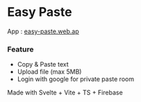 # Easy Paste

App : <a href="http://easy-paste.web.app">easy-paste.web.ap</a>

### Feature

- Copy & Paste text
- Upload file (max 5MB)
- Login with google for private paste room

Made with Svelte + Vite + TS + Firebase
